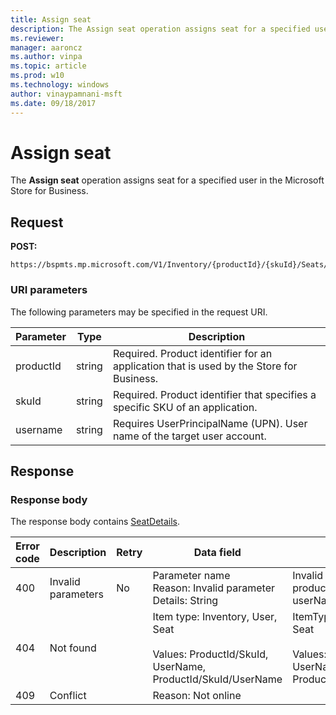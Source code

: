 ```yaml
---
title: Assign seat
description: The Assign seat operation assigns seat for a specified user in the Microsoft Store for Business.
ms.reviewer: 
manager: aaroncz
ms.author: vinpa
ms.topic: article
ms.prod: w10
ms.technology: windows
author: vinaypamnani-msft
ms.date: 09/18/2017
---
```


# Assign seat

The **Assign seat** operation assigns seat for a specified user in the Microsoft Store for Business.

## Request

**POST:**

```http
https://bspmts.mp.microsoft.com/V1/Inventory/{productId}/{skuId}/Seats/{username}
```

### URI parameters

The following parameters may be specified in the request URI.

|Parameter|Type|Description|
|--- |--- |--- |
|productId|string|Required. Product identifier for an application that is used by the Store for Business.|
|skuId|string|Required. Product identifier that specifies a specific SKU of an application.|
|username|string|Requires UserPrincipalName (UPN). User name of the target user account.|

## Response

### Response body

The response body contains [SeatDetails](data-structures-windows-store-for-business.md#seatdetails).

|Error code|Description|Retry|Data field|Details|
|--- |--- |--- |--- |--- |
|400|Invalid parameters|No|Parameter name <br>Reason: Invalid parameter<br>Details: String|Invalid can include productId, skuId or userName|
|404|Not found||Item type: Inventory, User, Seat<br> <br>Values: ProductId/SkuId, UserName, ProductId/SkuId/UserName|ItemType: Inventory User Seat<br> <br>Values: ProductId/SkuId UserName ProductId/SkuId/UserName|
|409|Conflict||Reason: Not online||

